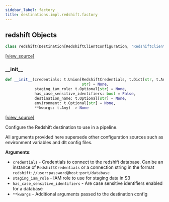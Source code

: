```yaml
---
sidebar_label: factory
title: destinations.impl.redshift.factory
---
```


## redshift Objects

```python
class redshift(Destination[RedshiftClientConfiguration, "RedshiftClient"])
```

[[view_source]](https://github.com/dlt-hub/dlt/blob/f0690715274590fc4cacf1165e3661aaa7af1c15/dlt/destinations/impl/redshift/factory.py#L110)

### \_\_init\_\_

```python
def __init__(credentials: t.Union[RedshiftCredentials, t.Dict[str, t.Any],
                                  str] = None,
             staging_iam_role: t.Optional[str] = None,
             has_case_sensitive_identifiers: bool = False,
             destination_name: t.Optional[str] = None,
             environment: t.Optional[str] = None,
             **kwargs: t.Any) -> None
```

[[view_source]](https://github.com/dlt-hub/dlt/blob/f0690715274590fc4cacf1165e3661aaa7af1c15/dlt/destinations/impl/redshift/factory.py#L148)

Configure the Redshift destination to use in a pipeline.

All arguments provided here supersede other configuration sources such as environment variables and dlt config files.

**Arguments**:

- `credentials` - Credentials to connect to the redshift database. Can be an instance of `RedshiftCredentials` or
  a connection string in the format `redshift://user:password@host:port/database`
- `staging_iam_role` - IAM role to use for staging data in S3
- `has_case_sensitive_identifiers` - Are case sensitive identifiers enabled for a database
- `**kwargs` - Additional arguments passed to the destination config

